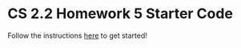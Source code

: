# CS 2.2 Homework 5 Starter Code

Follow the instructions [here](https://make-school-courses.github.io/CS-2.2-Graphs-Recursion/#/Assignments/05-Dynamic-Programming) to get started!
